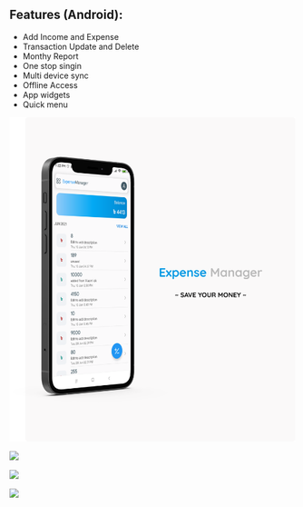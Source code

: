 ## Features (Android):
- Add Income and Expense
- Transaction Update and Delete
- Monthy Report
- One stop singin
- Multi device sync
- Offline Access
- App widgets
- Quick menu

![](home.png)

![](add.png)

![](shortcuts.png)

![](widgets.png)

  
